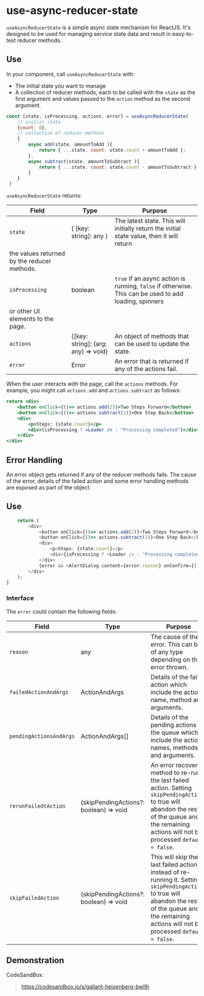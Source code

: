 # use-async-reducer-state

`useAsyncReducerState` is a simple async state mechanism for ReactJS.  It's 
designed to be used for managing service state data and result in easy-to-test reducer methods.


## Use 


In your component, call `useAsyncReducerState` with:

- The initial state you want to manage
- A collection of reducer methods, each to be called with the `state` as the first argument and values 
  passed to the `action` method as the second argument.


```js
const [state, isProcessing, actions, error] = useAsyncReducerState(
    // initial state
    {count: 0},
    // collection of reducer methods
    {
        async add(state, amountToAdd ){
            return { ...state, count: state.count + amountToAdd };
        },
        async subtract(state, amountToSubtract ){
            return { ...state, count: state.count - amountToSubtract };
        }
    }
 )
```

`useAsyncReducerState` returns:

|  Field | Type |  Purpose  |
| ------- | ---------------- | ------------------- |
| `state` | { [key: string]: any }  | The latest state. This will initially return the initial state value, then it will return 
  the values returned by the reducer methods. |
| `isProcessing` | boolean | `true` if an async action is running, `false` if otherwise.  This can be used to add loading, spinners
  or other UI elements to the page. |
| `actions` | {[key: string]: (arg: any) => void} | An object of methods that can be used to update the state. |
| `error` | Error | An error that is returned if any of the actions fail. |

When the user interacts with the page, call the `actions` methods. For example, 
you might call `actions.add` and `actions.subtract` as follows:

```jsx
return <div>
    <button onClick={()=> actions.add(2)}>Two Steps Forward</button>
    <button onClick={()=> actions.subtract(1)}>One Step Back</button>
    <div>
        <p>Steps: {state.count}</p>
        <div>{isProcessing ? <Loader /> : "Processing completed"}</div>
    </div>
</div>
```

## Error Handling

An error object gets returned if any of the reducer methods fails. The cause of the error, details of the failed action and some error handling methods are exposed as part of the object.
## Use

```js
    return (
        <div>
            <button onClick={()=> actions.add(2)}>Two Steps Forward</button>
            <button onClick={()=> actions.subtract(1)}>One Step Back</button>
            <div>
                <p>Steps: {state.count}</p>
                <div>{isProcessing ? <Loader /> : "Processing completed"}</div>
            </div>
            {error && <AlertDialog content={error.reason} onConfirm={() => error.rerunFailedAction()} />}
        </div>
    );
}
```

### Interface

  
The `error` could contain the following fields:

|  Field | Type |  Purpose  |
| ------- | ---------------- | ------------------- |
| `reason` | any | The cause of the error. This can be of any type depending on the error thrown.|
| `failedActionAndArgs` | ActionAndArgs | Details of the failed action which include the action's name, method and arguments. |
| `pendingActionsAndArgs` | ActionAndArgs[] | Details of the pending actions in the queue which include the actions' names, methods and arguments. |
| `rerunFailedtAction` | (skipPendingActions?: boolean) => void | An error recovery method to re-run the last failed action. Setting `skipPendingActions` to true will abandon the rest of the queue and the remaining actions will not be processed `default = false`. |
| `skipFailedAction` | (skipPendingActions?: boolean) => void | This will skip the last failed action instead of re-running it. Setting `skipPendingActions` to true will abandon the rest of the queue and the remaining actions will not be processed `default = false`. |


## Demonstration
CodeSandBox:
 > https://codesandbox.io/s/gallant-heisenberg-bwl9j





